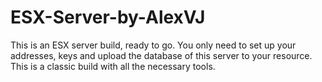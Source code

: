 # ESX-Server-by-AlexVJ
This is an ESX server build, ready to go. You only need to set up your addresses, keys and upload the database of this server to your resource. This is a classic build with all the necessary tools.
